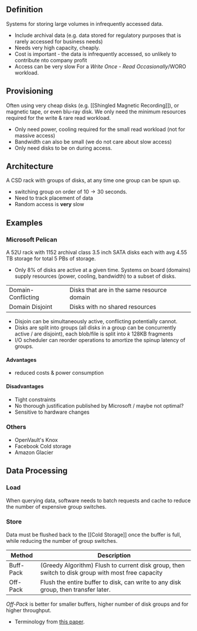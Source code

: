## Definition
Systems for storing large volumes in infrequently accessed data.
- Include archival data (e.g. data stored for regulatory purposes that is rarely accessed for business needs)
- Needs very high capacity, cheaply.
- Cost is important - the data is infrequently accessed, so unlikely to contribute nto company profit
- Access can be very slow
For a *Write Once - Read Occasionally*/WORO workload. 
## Provisioning
Often using very cheap disks (e.g. [[Shingled Magnetic Recording]]), or magnetic tape, or even blu-ray disk.
We only need the minimum resources required for the write & rare read workload.
- Only need power, cooling required for the small read workload (not for massive access)
- Bandwidth can also be small (we do not care about slow access)
- Only need disks to be on during access.
## Architecture
A CSD rack with groups of disks, at any time one group can be spun up.
- switching group on order of $10\to30$ seconds.
- Need to track placement of data
- Random access is **very** slow
## Examples
### Microsoft Pelican
A 52U rack with 1152 archival class $3.5$ inch SATA disks each with avg $4.55$ TB storage for total $5$ PBs of storage.
- Only 8% of disks are active at a given time.
Systems on board (domains) supply resources (power, cooling, bandwidth) to a subset of disks.

| | |
|-|-|
| Domain-Conflicting | Disks that are in the same resource domain |
| Domain Disjoint | Disks with no shared resources |
- Disjoin can be simultaneously active, conflicting potentially cannot.
- Disks are split into groups (all disks in a group can be concurrently active / are disjoint), each blob/file is split into $k$ $128$KB fragments 
- I/O scheduler can reorder operations to amortize the spinup latency of groups.
#### Advantages
- reduced costs & power consumption
#### Disadvantages
- Tight constraints
- No thorough justification published by Microsoft / maybe not optimal?
- Sensitive to hardware changes
### Others
- OpenVault's Knox
- Facebook Cold storage
- Amazon Glacier
## Data Processing
### Load
When querying data, software needs to batch requests and cache to reduce the number of expensive group switches.
### Store
Data must be flushed back to the [[Cold Storage]] once the buffer is full, while reducing the number of group switches.

| Method | Description |
|-|-|
| Buff-Pack | (Greedy Algorithm) Flush to current disk group, then switch to disk group with most free capacity |
| Off-Pack | Flush the entire buffer to disk, can write to any disk group, then transfer later. |
*Off-Pack* is better for smaller buffers, higher number of disk groups and for higher throughput.
- Terminology from [this paper](https://hardbd-active.github.io/2018/papers/HadianH-hardbd-active-18.pdf).